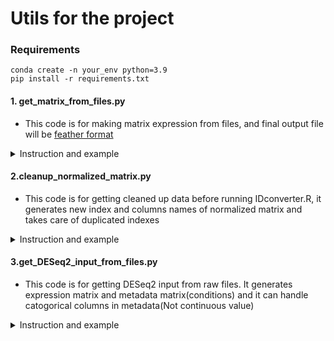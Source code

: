 # Utils for the project

### Requirements
```shell
conda create -n your_env python=3.9
pip install -r requirements.txt
```

#### 1. get_matrix_from_files.py
- This code is for making matrix expression from files, and final output file will be [feather format](https://arrow.apache.org/docs/python/feather.html)

<details>
  <summary>Instruction and example</summary>

  **Instruction:**
  ```shell
  usage: get_matrix_from_files.py [-h] -t {genes,isoforms} -p FILEPATH -v {FPKM,TPM,expected_count} -c
                                  {CD4,CD8,CD14} -o OUTPUT

  optional arguments:
    -h, --help            show this help message and exit
    -t {genes,isoforms}, --ftype {genes,isoforms}
                          Mode for getting matrix (isoforms or genes), default = genes
    -p FILEPATH, --path FILEPATH
                          Directory path for input files, default = ./
    -v {FPKM,TPM,expected_count}, --value {FPKM,TPM,expected_count}
                          Value type for extraction, default = TPM
    -c {CD4,CD8,CD14}, --ctype {CD4,CD8,CD14}
                          Cell type for extraction, default = CD8
    -o OUTPUT, --output OUTPUT
                          Output file path and name
  ```
  **Example:**
  ```shell
  python get_matrix_from_files.py -t genes -p ../data/rsem_counts/ -v TPM -c CD8 -o ../CD8_samples
```
</details>

#### 2.cleanup_normalized_matrix.py
- This code is for getting cleaned up data before running IDconverter.R, it generates new index and columns names of normalized matrix and takes care of duplicated indexes

<details>
  <summary>Instruction and example</summary>

  **Instruction:**
  ```shell
  usage: cleanup_normalized_matrix.py [-h] -i INPUT_DF -o OUTPUT

  optional arguments:
    -h, --help            show this help message and exit
    -i INPUT_DF, --input INPUT_DF
                          Input data matrix
    -o OUTPUT, --output OUTPUT
                          Output file name including path

  ```
  **Example:**
  ```shell
  python get_matrix_from_files.py -i input.csv -o output.csv
  python get_matrix_from_files.py -i input.feather -o output.feather
  ```
</details>

#### 3.get_DESeq2_input_from_files.py

- This code is for getting DESeq2 input from raw files. It generates expression matrix and metadata matrix(conditions) and it can handle catogorical columns in metadata(Not continuous value)

<details>
  <summary>Instruction and example</summary>

  **Instruction:**
  ```shell
  usage: get_matrix_from_files.py [-h] [-t {genes,isoforms}] -p FILEPATH -m METAFILE -s SAMPCOLUMN -v
                                  CONDCOLUMN -x COND1 -y COND2 -c {CD4,CD8,CD14} -o OUTPUT

  optional arguments:
    -h, --help            show this help message and exit
    -t {genes,isoforms}, --ftype {genes,isoforms}
                          Mode for getting matrix (isoforms or genes), default = genes
    -p FILEPATH, --path FILEPATH
                          Directory path for input files
    -m METAFILE, --meta METAFILE
                          Meta data file
    -s SAMPCOLUMN, --sampcolumn SAMPCOLUMN
                          Column name which is using for Sample ID
    -v CONDCOLUMN, --condcolumn CONDCOLUMN
                          Column name which is using for condition value
    -x COND1, --cond1 COND1
                          condition1 for metadata
    -y COND2, --cond2 COND2
                          condition2 for metadata
    -c {CD4,CD8,CD14}, --ctype {CD4,CD8,CD14}
                          Cell type for extraction, default = CD8
    -o OUTPUT, --output OUTPUT
                          Output file path and name

  ```
  **Example:**
  ```shell
  python get_DESeq2_input_from_files.py -p inputPath/ -m ./metadata.csv -s HCVB_ID -v DiseaseCourse -x RR -y CIS -c CD4 -o outputfile
  ```
</details>